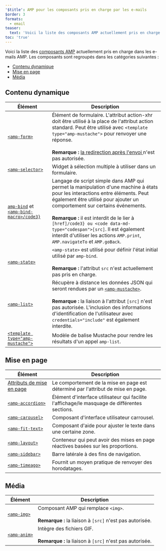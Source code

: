 ```yaml
---
'$title': AMP pour les composants pris en charge par les e-mails
$order: 3
formats:
  - email
teaser:
  text: 'Voici la liste des composants AMP actuellement pris en charge dans les e-mails AMP. Les composants sont regroupés dans les catégories suivantes :'
toc: 'true'
---
```


<!--
This file is imported from https://github.com/ampproject/amphtml/blob/main/spec/email/amp-email-components.md.
Please do not change this file.
If you have found a bug or an issue please
have a look and request a pull request there.
-->

<!---
Copyright 2018 The AMP HTML Authors. All Rights Reserved.

Licensed under the Apache License, Version 2.0 (the "License");
you may not use this file except in compliance with the License.
You may obtain a copy of the License at

      http://www.apache.org/licenses/LICENSE-2.0

Unless required by applicable law or agreed to in writing, software
distributed under the License is distributed on an "AS-IS" BASIS,
WITHOUT WARRANTIES OR CONDITIONS OF ANY KIND, either express or implied.
See the License for the specific language governing permissions and
limitations under the License.
-->

Voici la liste des [composants AMP](https://amp.dev/documentation/components/?format=email) actuellement pris en charge dans les e-mails AMP. Les composants sont regroupés dans les catégories suivantes :

- [Contenu dynamique ](#dynamic-content)
- [Mise en page](#layout)
- [Média](#media)

## Contenu dynamique <a name="dynamic-content"></a>

| Élément                                                                                                                                                                               | Description                                                                                                                                                                                                                                                                                                                                                                                                           |
| ------------------------------------------------------------------------------------------------------------------------------------------------------------------------------------- | --------------------------------------------------------------------------------------------------------------------------------------------------------------------------------------------------------------------------------------------------------------------------------------------------------------------------------------------------------------------------------------------------------------------- |
| [`<amp-form>`](https://amp.dev/documentation/components/amp-form)                                                                                                                     | Élément de formulaire. L'attribut action-xhr doit être utilisé à la place de l'attribut action standard. Peut être utilisé avec `<template type="amp-mustache">` pour renvoyer une réponse. <br><br> **Remarque :** [la redirection après l'envoi ](https://amp.dev/documentation/components/amp-form/#redirecting-after-a-submission) n'est pas autorisée.                                                           |
| [`<amp-selector>`](https://amp.dev/documentation/components/amp-selector)                                                                                                             | Widget à sélection multiple à utiliser dans un formulaire.                                                                                                                                                                                                                                                                                                                                                            |
| [`amp-bind`](https://amp.dev/documentation/components/amp-bind) et [`<amp-bind-macro>/code3}`](https://amp.dev/documentation/components/amp-bind#defining-macros-with-amp-bind-macro) | Langage de script simple dans AMP qui permet la manipulation d'une machine à états pour les interactions entre éléments. Peut également être utilisé pour ajouter un comportement sur certains événements.<br><br>**Remarque :** il est interdit de le lier à `[href]/code3} ou <code data-md-type="codespan">[src]`. Il est également interdit d'utiliser les actions `AMP.print`, `AMP.navigateTo` et `AMP.goBack`. |
| [`<amp-state>`](https://amp.dev/documentation/components/amp-bind#%3Camp-state%3E-specification)                                                                                      | `<amp-state>` est utilisé pour définir l'état initial utilisé par `amp-bind`.<br><br>**Remarque :** l'attribut `src` n'est actuellement pas pris en charge.                                                                                                                                                                                                                                                           |
| [`<amp-list>`](https://amp.dev/documentation/components/amp-list)                                                                                                                     | Récupère à distance les données JSON qui seront rendues par un [`<amp-mustache>`](https://amp.dev/documentation/components/amp-mustache).<br><br>**Remarque :** la liaison à l'attribut `[src]` n'est pas autorisée. L'inclusion des informations d'identification de l'utilisateur avec `credentials="include"` est également interdite.                                                                             |
| [`<template type="amp-mustache">`](https://amp.dev/documentation/components/amp-mustache)                                                                                             | Modèle de balise Mustache pour rendre les résultats d'un appel `amp-list`.                                                                                                                                                                                                                                                                                                                                            |

## Mise en page <a name="layout"></a>

| Élément                                                                                                                  | Description                                                                                   |
| ------------------------------------------------------------------------------------------------------------------------ | --------------------------------------------------------------------------------------------- |
| [Attributs de mise en page](https://amp.dev/documentation/guides-and-tutorials/learn/amp-html-layout/#layout-attributes) | Le comportement de la mise en page est déterminé par l'attribut de mise en page.              |
| [`<amp-accordion>`](https://amp.dev/documentation/components/amp-accordion)                                              | Élément d'interface utilisateur qui facilite l'affichage/le masquage de différentes sections. |
| [`<amp-carousel>`](https://amp.dev/documentation/components/amp-carousel)                                                | Composant d'interface utilisateur carrousel.                                                  |
| [`<amp-fit-text>`](https://amp.dev/documentation/components/amp-fit-text)                                                | Composant d'aide pour ajuster le texte dans une certaine zone.                                |
| [`<amp-layout>`](https://amp.dev/documentation/components/amp-layout)                                                    | Conteneur qui peut avoir des mises en page réactives basées sur les proportions.              |
| [`<amp-sidebar>`](https://amp.dev/documentation/components/amp-sidebar)                                                  | Barre latérale à des fins de navigation.                                                      |
| [`<amp-timeago>`](https://amp.dev/documentation/components/amp-timeago)                                                  | Fournit un moyen pratique de renvoyer des horodatages.                                        |

## Média <a name="media"></a>

| Élément                                                           | Description                                                                                         |
| ----------------------------------------------------------------- | --------------------------------------------------------------------------------------------------- |
| [`<amp-img>`](https://amp.dev/documentation/components/amp-img)   | Composant AMP qui remplace `<img>`.<br><br>**Remarque :** la liaison à `[src]` n'est pas autorisée. |
| [`<amp-anim>`](https://amp.dev/documentation/components/amp-anim) | Intègre des fichiers GIF.<br><br>**Remarque :** la liaison à `[src]` n'est pas autorisée.           |
